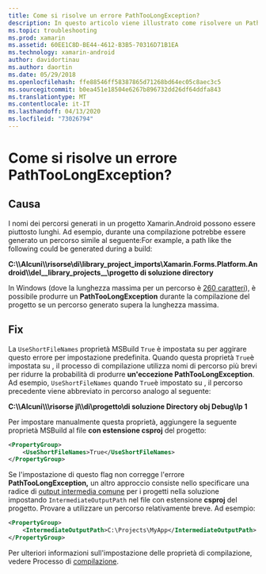 ```yaml
---
title: Come si risolve un errore PathTooLongException?
description: In questo articolo viene illustrato come risolvere un PathTooLongException che può verificarsi durante la compilazione di un'app.
ms.topic: troubleshooting
ms.prod: xamarin
ms.assetid: 60EE1C8D-BE44-4612-B3B5-70316D71B1EA
ms.technology: xamarin-android
author: davidortinau
ms.author: daortin
ms.date: 05/29/2018
ms.openlocfilehash: ffe88546ff58387865d71268bd64ec05c8aec3c5
ms.sourcegitcommit: b0ea451e18504e6267b896732dd26df64ddfa843
ms.translationtype: MT
ms.contentlocale: it-IT
ms.lasthandoff: 04/13/2020
ms.locfileid: "73026794"
---
```

# <a name="how-do-i-resolve-a-pathtoolongexception-error"></a>Come si risolve un errore PathTooLongException?

## <a name="cause"></a>Causa

I nomi dei percorsi generati in un progetto Xamarin.Android possono essere piuttosto lunghi.
Ad esempio, durante una compilazione potrebbe essere generato un percorso simile al seguente:For example, a path like the following could be generated during a build:

**C:\\\\Alcuni\\\\risorse\\di\\library_project_imports\\Xamarin.Forms.Platform.Android\\\\del__library_projects__\\progetto di soluzione directory**

In Windows (dove la lunghezza massima per un percorso è [260 caratteri](https://msdn.microsoft.com/library/windows/desktop/aa365247.aspx)), è possibile produrre un **PathTooLongException** durante la compilazione del progetto se un percorso generato supera la lunghezza massima. 

## <a name="fix"></a>Fix

La `UseShortFileNames` proprietà MSBuild `True` è impostata su per aggirare questo errore per impostazione predefinita. Quando questa proprietà `True`è impostata su , il processo di compilazione utilizza nomi di percorso più brevi per ridurre la probabilità di produrre **un'eccezione PathTooLongException**.
Ad esempio, `UseShortFileNames` quando `True`è impostato su , il percorso precedente viene abbreviato in percorso analogo al seguente:

**C:\\\\Alcuni\\\\\\risorse jl\\\\di\\progetto\\di soluzione Directory obj Debug\\lp 1**

Per impostare manualmente questa proprietà, aggiungere la seguente proprietà MSBuild al file **con estensione csproj** del progetto:

```xml
<PropertyGroup>
    <UseShortFileNames>True</UseShortFileNames>
</PropertyGroup>
```

Se l'impostazione di questo flag non corregge l'errore **PathTooLongException,** un altro approccio consiste nello specificare una radice di [output intermedia comune](https://blogs.msdn.microsoft.com/kirillosenkov/2015/04/04/using-a-common-intermediate-and-output-directory-for-your-solution/) per i progetti nella soluzione impostando `IntermediateOutputPath` nel file con estensione **csproj** del progetto. Provare a utilizzare un percorso relativamente breve. Ad esempio:

```xml
<PropertyGroup>
    <IntermediateOutputPath>C:\Projects\MyApp</IntermediateOutputPath>
</PropertyGroup>
```

Per ulteriori informazioni sull'impostazione delle proprietà di compilazione, vedere Processo di [compilazione](~/android/deploy-test/building-apps/build-process.md).

